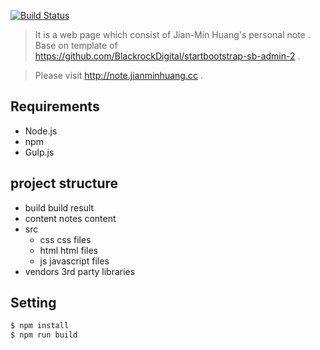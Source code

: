 [![Build Status](https://travis-ci.org/Jian-Min-Huang/Jian-Min-Huang-Note.svg?branch=master)](https://travis-ci.org/Jian-Min-Huang/Jian-Min-Huang-Note)

> It is a web page which consist of Jian-Min Huang's personal note .
> Base on template of https://github.com/BlackrockDigital/startbootstrap-sb-admin-2 .

> Please visit http://note.jianminhuang.cc .

## Requirements
* Node.js
* npm
* Gulp.js

## project structure
* build    build result
* content  notes content
* src
  * css    css files
  * html   html files
  * js     javascript files
* vendors  3rd party libraries

## Setting
```sh
$ npm install
$ npm run build
```